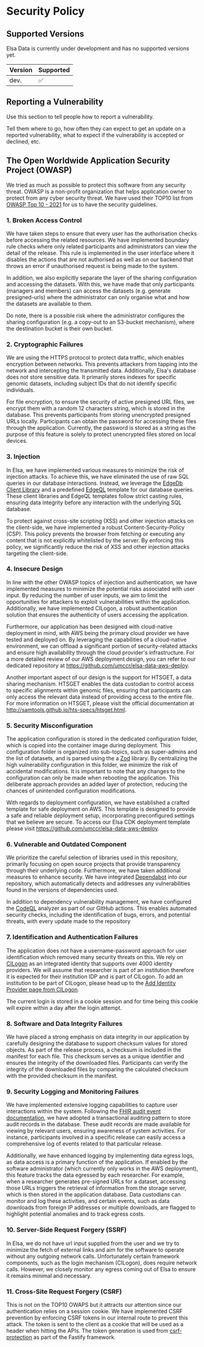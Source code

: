 # Security Policy

## Supported Versions

Elsa Data is currently under development and has no supported versions yet.

| Version | Supported          |
| ------- | ------------------ |
| dev.    | :white_check_mark: |

## Reporting a Vulnerability

Use this section to tell people how to report a vulnerability.

Tell them where to go, how often they can expect to get an update on a
reported vulnerability, what to expect if the vulnerability is accepted or
declined, etc.

## The Open Worldwide Application Security Project (OWASP)

We tried as much as possible to protect this software from any security threat. OWASP is a
non-profit organization that helps application owner to protect from any cyber security threat. We
have used their TOP10 list from [OWASP Top 10 - 2021](https://owasp.org/Top10/) for us to have the
security guidelines.

### 1. Broken Access Control

We have taken steps to ensure that every user has the authorisation checks before accessing the
related resources. We have implemented boundary rule checks where only related participants and
administrators can view the detail of the release. This rule is implemented in the user interface
where it disables the actions that are not authorised as well as on our backend that throws an
error if unauthorised request is being made to the system.

In addition, we also explicitly separate the layer of the sharing configuration and accessing the
datasets. With this, we have made that only participants (managers and members) can access the
datasets (e.g. generate presigned-urls) where the administrator can only organise what and how the
datasets are available to them.

Do note, there is a possible risk where the administrator configures the sharing configuration
(e.g. a copy-out to an S3-bucket mechanism), where the destination bucket is their own bucket.

### 2. Cryptographic Failures

We are using the HTTPS protocol to protect data traffic, which enables encryption between networks.
This prevents attackers from tapping into the network and intercepting the transmitted data.
Additionally, Elsa's database does not store sensitive data. It primarily stores indexes for
specific genomic datasets, including subject IDs that do not identify specific individuals.

For file encryption, to ensure the security of active presigned URL files, we encrypt them with a
random 12 characters string, which is stored in the database. This prevents participants from
storing unencrypted presigned URLs locally. Participants can obtain the password for accessing these
files through the application. Currently, the password is stored as a string as the purpose of this
feature is solely to protect unencrypted files stored on local devices.

### 3. Injection

In Elsa, we have implemented various measures to minimize the risk of injection attacks. To achieve
this, we have eliminated the use of raw SQL queries in our database interactions. Instead, we
leverage the [EdgeDb Client Library](https://www.edgedb.com/docs/clients/js/index) and a predefined
[EdgeQL](https://www.edgedb.com/docs/edgeql/index) template for our database queries. These client
libraries and EdgeQL templates follow strict casting rules, ensuring data integrity before any
interaction with the underlying SQL database.

To protect against cross-site scripting (XSS) and other injection attacks on the client-side, we
have implemented a robust Content-Security-Policy (CSP). This policy prevents the browser from
fetching or executing any content that is not explicitly whitelisted by the server. By enforcing
this policy, we significantly reduce the risk of XSS and other injection attacks targeting the
client-side.

### 4. Insecure Design

In line with the other OWASP topics of injection and authentication, we have implemented measures
to minimize the potential risks associated with user input. By reducing the number of user inputs,
we aim to limit the opportunities for attackers to exploit vulnerabilities within the application.
Additionally, we have implemented CILogon, a robust authentication solution that ensures the
authenticity of users accessing the application.

Furthermore, our application has been designed with cloud-native deployment in mind, with AWS being
the primary cloud provider we have tested and deployed on. By leveraging the capabilities of a
cloud-native environment, we can offload a significant portion of security-related attacks and
ensure high availability through the cloud provider's infrastructure. For a more detailed review of
our AWS deployment design, you can refer to our dedicated repository at
https://github.com/umccr/elsa-data-aws-deploy.

Another important aspect of our design is the support for HTSGET, a data sharing mechanism. HTSGET
enables the data custodian to control access to specific alignments within genomic files, ensuring
that participants can only access the relevant data instead of providing access to the entire file.
For more information on HTSGET, please visit the official documentation at
http://samtools.github.io/hts-specs/htsget.html.

### 5. Security Misconfiguration

The application configuration is stored in the dedicated configuration folder, which is copied into
the container image during deployment. This configuration folder is organized into sub-topics, such
as super-admins and the list of datasets, and is parsed using the a
[Zod](https://github.com/colinhacks/zod) library. By centralizing the high vulnerability
configuration in this folder, we minimize the risk of accidental modifications. It is important to
note that any changes to the configuration can only be made when rebooting the application. This
deliberate approach provides an added layer of protection, reducing the chances of unintended
configuration modifications.

With regards to deployment configuration, we have established a crafted template for safe
deployment on AWS. This template is designed to provide a safe and reliable deployment setup,
incorporating preconfigured settings that we believe are secure. To access our Elsa CDK deployment
template please visit https://github.com/umccr/elsa-data-aws-deploy.

### 6. Vulnerable and Outdated Component

We prioritize the careful selection of libraries used in this repository, primarily focusing on open
source projects that provide transparency through their underlying code. Furthermore, we have taken
additional measures to enhance security. We have integrated [Dependabot](https://github.com/dependabot)
into our repository, which automatically detects and addresses any vulnerabilities found in the
versions of dependencies used.

In addition to dependency vulnerability management, we have configured the
[CodeQL](https://codeql.github.com/docs/codeql-overview/about-codeql/)
analyzer as part of our GitHub actions. This enables automated security checks, including the
identification of bugs, errors, and potential threats, with every update made to the repository

### 7. Identification and Authentication Failures

The application does not have a username-password approach for user identification which removed
many security threats on this. We rely on [CILogon](https://www.cilogon.org/home) as an integrated
identity that supports over 4000 identity providers. We will assume that researcher is part of an
institution therefore it is expected for their institution IDP and is part of CILogon. To add an
institution to be part of CILogon, please head up to the
[Add Identity Provider page from CILogon](https://www.cilogon.org/service/addidp).

The current login is stored in a cookie session and for time being this cookie will expire within
a day after the login attempt.

### 8. Software and Data Integrity Failures

We have placed a strong emphasis on data integrity in our application by carefully designing the
database to support checksum values for stored objects. As part of the release process, a checksum
is included in the manifest for each file. This checksum serves as a unique identifier and ensures
the integrity of the downloaded files. Participants can verify the integrity of the downloaded
files by comparing the calculated checksum with the provided checksum in the manifest.

### 9. Security Logging and Monitoring Failures

We have implemented extensive logging capabilities to capture user interactions within the system.
Following the [FHIR audit event documentation](https://www.hl7.org/fhir/valueset-audit-event-action.html),
we have adopted a transactional auditing pattern to store audit records in the database. These audit
records are made available for viewing by relevant users, ensuring awareness of system activities.
For instance, participants involved in a specific release can easily access a comprehensive log of
events related to that particular release.

Additionally, we have enhanced logging by implementing data egress logs, as data access is a primary
function of the application. If enabled by the software administrator (which currently only works in
the AWS deployment), this feature tracks the data egressed by each researcher. For example, when a
researcher generates pre-signed URLs for a dataset, accessing those URLs triggers the retrieval of
information from the storage server, which is then stored in the application database. Data
custodians can monitor and log these activities, and certain events, such as data downloads
from foreign IP addresses or multiple downloads, are flagged to highlight potential anomalies and to
track egress costs.

### 10. Server-Side Request Forgery (SSRF)

In Elsa, we do not have url input supplied from the user and we try to minimize the fetch of
external links and aim for the software to operate without any outgoing network calls.
Unfortunately certain framework components, such as the login mechanism
(CILogon), does require network calls. However, we closely monitor any egress coming out of Elsa to
ensure it remains minimal and necessary.

### 11. Cross-Site Request Forgery (CSRF)

This is not on the TOP10 OWAPS but it attracts our attention since our authentication relies on a
session cookie. We have implemented CSRF prevention by enforcing CSRF tokens in our internal route
to prevent this attack. The token is sent to the client as a cookie that will be used as a header
when hitting the APIs. The token generation is used from [csrf-protection](https://github.com/fastify/csrf-protection)
as part of the Fastify framework.
